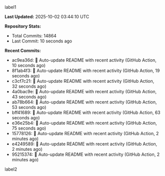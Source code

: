 
label1 
<!-- ACTIVITY_START -->
**Last Updated:** 2025-10-02 03:44:10 UTC

**Repository Stats:**
- Total Commits: 14864
- Last Commit: 10 seconds ago

**Recent Commits:**
- ac9ea36d: 🤖 Auto-update README with recent activity (GitHub Action, 10 seconds ago)
- 8f1ab4f3: 🤖 Auto-update README with recent activity (GitHub Action, 19 seconds ago)
- c3cf7c21: 🤖 Auto-update README with recent activity (GitHub Action, 32 seconds ago)
- 4a0bac9e: 🤖 Auto-update README with recent activity (GitHub Action, 43 seconds ago)
- ab78b664: 🤖 Auto-update README with recent activity (GitHub Action, 53 seconds ago)
- bff41689: 🤖 Auto-update README with recent activity (GitHub Action, 63 seconds ago)
- e36e25b4: 🤖 Auto-update README with recent activity (GitHub Action, 75 seconds ago)
- 15778126: 🤖 Auto-update README with recent activity (GitHub Action, 2 minutes ago)
- e4249589: 🤖 Auto-update README with recent activity (GitHub Action, 2 minutes ago)
- 95215374: 🤖 Auto-update README with recent activity (GitHub Action, 2 minutes ago)
<!-- ACTIVITY_END -->

label2
